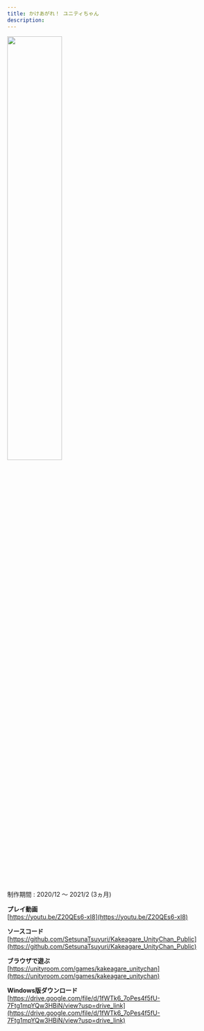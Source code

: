 ```yaml
---
title: かけあがれ！ ユニティちゃん
description: 
---
```


<img src="/myblog/images/kakeagare_unitychan.jpg" width="50%">

制作期間 : 2020/12 ～ 2021/2 (3ヵ月)

**プレイ動画**  
[https://youtu.be/Z20QEs6-xI8](https://youtu.be/Z20QEs6-xI8)

**ソースコード**  
[https://github.com/SetsunaTsuyuri/Kakeagare_UnityChan_Public](https://github.com/SetsunaTsuyuri/Kakeagare_UnityChan_Public)

**ブラウザで遊ぶ**  
[https://unityroom.com/games/kakeagare_unitychan](https://unityroom.com/games/kakeagare_unitychan)

**Windows版ダウンロード**  
[https://drive.google.com/file/d/1fWTk6_7oPes4f5fU-7Ftg1mpYQw3HBiN/view?usp=drive_link](https://drive.google.com/file/d/1fWTk6_7oPes4f5fU-7Ftg1mpYQw3HBiN/view?usp=drive_link)